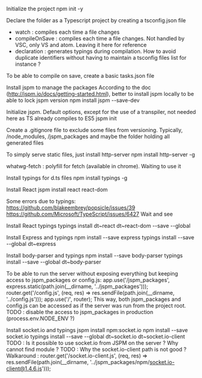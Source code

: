 Initialize the project
npm init -y

Declare the folder as a Typescript project by creating a tsconfig.json file
- watch : compiles each time a file changes
- compileOnSave : compiles each time a file changes. Not handled by VSC, only VS and atom. Leaving it here for reference
- declaration : generates typings during compilation. How to avoid duplicate identifiers without having to maintain a tsconfig files list for instance ?

To be able to compile on save, create a basic tasks.json file

Install jspm to manage the packages
According to the doc (http://jspm.io/docs/getting-started.html), better to install jspm locally to be able to lock jspm version
npm install jspm --save-dev

Initialize jspm. Default options, except for the use of a transpiler, not needed here as TS already compiles to ES5
jspm init

Create a .gitignore file to exclude some files from versioning.
Typically, /node_modules, /jspm_packages and maybe the folder holding all generated files

To simply serve static files, just install http-server
npm install http-server -g

whatwg-fetch : polyfill for fetch (available in chrome). Waiting to use it

Install typings for d.ts files
npm install typings -g

Install React
jspm install react react-dom

Some errors due to typings:
https://github.com/blakeembrey/popsicle/issues/39
https://github.com/Microsoft/TypeScript/issues/6427
Wait and see

Install React typings
typings install dt~react dt~react-dom --save --global

Install Express and typings
npm install --save express
typings install --save --global dt~express

Install body-parser and typings
npm install --save body-parser
typings install --save --global dt~body-parser

To be able to run the server without exposing everything but keeping access to jspm_packages or config.js:
app.use('/jspm_packages', express.static(path.join(__dirname, '../jspm_packages')));
router.get('/config.js', (req, res) => res.sendFile(path.join(__dirname, '../config.js')));
app.use('/', router);
This way, both jspm_packages and config.js can be accessed as if the server was run from the project root.
TODO : disable the access to jspm_packages in production (process.env.NODE_ENV ?)

Install socket.io and typings
jspm install npm:socket.io
npm install --save socket.io
typings install --save --global dt~socket.io dt~socket.io-client
TODO : Is it possible to use socket.io from JSPM on the server ? Why cannot find module ?
TODO : Why the socket.io-client path is not good ? Walkaround :
router.get('/socket.io-client.js', (req, res) => res.sendFile(path.join(__dirname, '../jspm_packages/npm/socket.io-client@1.4.6.js')));


